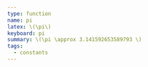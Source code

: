 ```yaml
---
type: function
name: pi
latex: \(\pi\)
keyboard: pi
summary: \(\pi \approx 3.141592653589793 \)
tags:
  - constants
---
```


